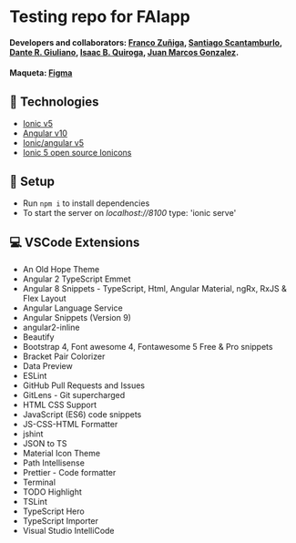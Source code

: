 # Testing repo for FAIapp

#### Developers and collaborators: [Franco Zuñiga](https://github.com/francoZuniga32), [Santiago Scantamburlo](https://github.com/pufupufu), [Dante R. Giuliano](https://github.com/danteGiuliano), [Isaac B. Quiroga](https://github.com/isbrqu), [Juan Marcos Gonzalez](https://github.com/jmarcosg).

#### Maqueta: [Figma](https://www.figma.com/file/HOXZMTe6PzCkhs38nXc19D/FAIapp)

## :signal_strength: Technologies

* [Ionic v5](https://ionicframework.com/)
* [Angular v10](https://angular.io/)
* [Ionic/angular v5](https://www.npmjs.com/package/@ionic/angular)
* [Ionic 5 open source Ionicons](https://ionicons.com/)

## :floppy_disk: Setup

* Run `npm i` to install dependencies
* To start the server on _localhost://8100_ type: 'ionic serve'

## :computer: VSCode Extensions

* An Old Hope Theme
* Angular 2 TypeScript Emmet
* Angular 8 Snippets - TypeScript, Html, Angular Material, ngRx, RxJS & Flex Layout
* Angular Language Service
* Angular Snippets (Version 9)
* angular2-inline
* Beautify
* Bootstrap 4, Font awesome 4, Fontawesome 5 Free & Pro snippets
* Bracket Pair Colorizer
* Data Preview
* ESLint
* GitHub Pull Requests and Issues
* GitLens - Git supercharged
* HTML CSS Support
* JavaScript (ES6) code snippets
* JS-CSS-HTML Formatter
* jshint
* JSON to TS
* Material Icon Theme
* Path Intellisense
* Prettier - Code formatter
* Terminal
* TODO Highlight
* TSLint
* TypeScript Hero
* TypeScript Importer
* Visual Studio IntelliCode
